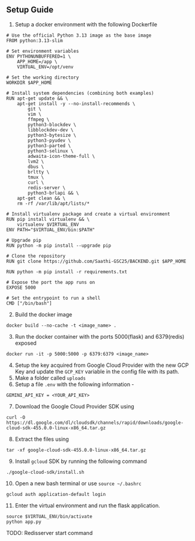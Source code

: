 ## Setup Guide

1. Setup a docker environment with the following Dockerfile
```
# Use the official Python 3.13 image as the base image
FROM python:3.13-slim

# Set environment variables
ENV PYTHONUNBUFFERED=1 \
    APP_HOME=/app \
    VIRTUAL_ENV=/opt/venv

# Set the working directory
WORKDIR $APP_HOME

# Install system dependencies (combining both examples)
RUN apt-get update && \
    apt-get install -y --no-install-recommends \
        git \
        vim \
        ffmpeg \ 
        python3-blockdev \
        libblockdev-dev \
        python3-bytesize \
        python3-pyudev \
        python3-parted \
        python3-selinux \
        adwaita-icon-theme-full \
        lvm2 \
        dbus \
        brltty \
        tmux \
        curl \
        redis-server \
        python3-brlapi && \
    apt-get clean && \
    rm -rf /var/lib/apt/lists/*

# Install virtualenv package and create a virtual environment
RUN pip install virtualenv && \
    virtualenv $VIRTUAL_ENV
ENV PATH="$VIRTUAL_ENV/bin:$PATH"

# Upgrade pip
RUN python -m pip install --upgrade pip

# Clone the repository
RUN git clone https://github.com/Saathi-GSC25/BACKEND.git $APP_HOME

RUN python -m pip install -r requirements.txt

# Expose the port the app runs on
EXPOSE 5000

# Set the entrypoint to run a shell
CMD ["/bin/bash"]
```

2. Build the docker image 
```
docker build --no-cache -t <image_name> .
```
3. Run the docker container with the ports 5000(flask) and 6379(redis) exposed 
```
docker run -it -p 5000:5000 -p 6379:6379 <image_name>
```
4. Setup the key acquired from Google Cloud Provider with the new GCP Key and update the `GCP_KEY` variable in the config file with its path.
5. Make a folder called `uploads`
6. Setup a file `.env` with the following information - 
```
GEMINI_API_KEY = <YOUR_API_KEY>
```
7. Download the Google Cloud Provider SDK using 
```
curl -O https://dl.google.com/dl/cloudsdk/channels/rapid/downloads/google-cloud-sdk-455.0.0-linux-x86_64.tar.gz
```
8. Extract the files using 
```
tar -xf google-cloud-sdk-455.0.0-linux-x86_64.tar.gz
```
9. Install `gcloud` SDK by running the following command 
```
./google-cloud-sdk/install.sh
```
10. Open a new bash terminal or use `source ~/.bashrc`  
```
gcloud auth application-default login
```
11. Enter the virtual environment and run the flask application. 
```
source $VIRTUAL_ENV/bin/activate
python app.py
```

TODO: Redisserver start command
